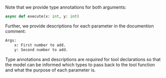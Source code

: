 Note that we provide type annotations for both arguments:

``` python
async def execute(x: int, y: int)
```

Further, we provide descriptions for each parameter in the documention comment:

```python
Args:
    x: First number to add.
    y: Second number to add.
```

Type annotations and descriptions are *required* for tool declarations so that the model can be informed which types to pass back to the tool function and what the purpose of each parameter is.
